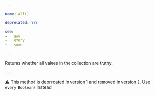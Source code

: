 ```yaml
---

name: all()

deprecated: YES

see:
-   any
-   every
-   some

---
```


Returns whether all values in the collection are truthy.

--- |

:warning: This method is deprecated in version 1 and removed in version 2.
Use `every(Boolean)` instead.

